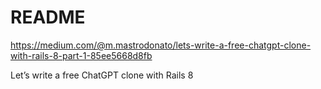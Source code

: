 # README

https://medium.com/@m.mastrodonato/lets-write-a-free-chatgpt-clone-with-rails-8-part-1-85ee5668d8fb


Let’s write a free ChatGPT clone with Rails 8


